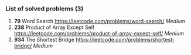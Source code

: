 ### List of solved problems (3)
1. **79** Word Search https://leetcode.com/problems/word-search/ *Medium*
1. **238** Product of Array Except Self https://leetcode.com/problems/product-of-array-except-self/ *Medium*
1. **934** The Shortest Bridge https://leetcode.com/problems/shortest-bridge/ *Medium*